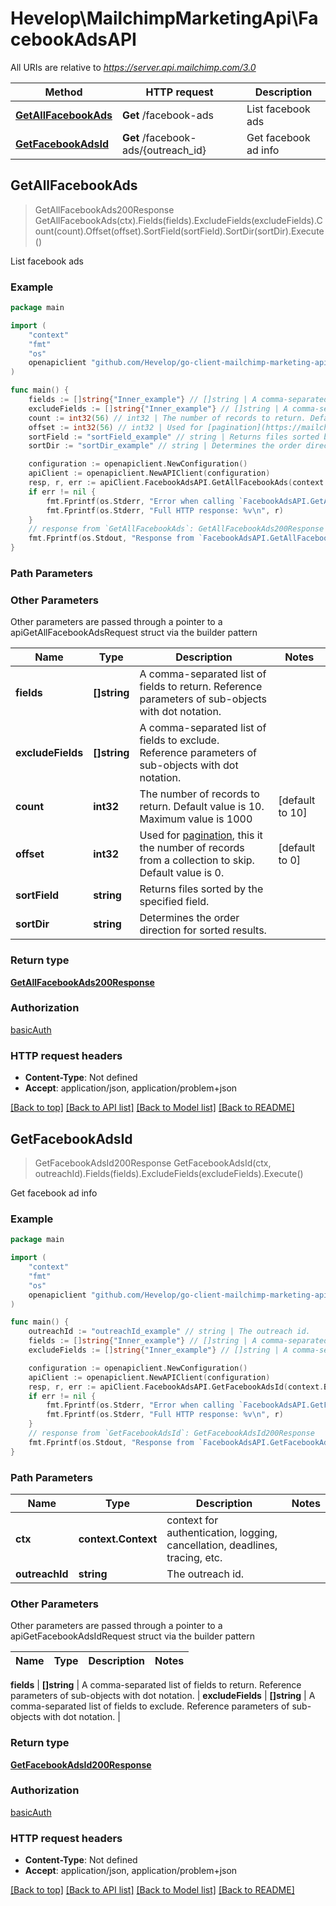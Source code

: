 # Hevelop\MailchimpMarketingApi\FacebookAdsAPI

All URIs are relative to *https://server.api.mailchimp.com/3.0*

Method | HTTP request | Description
------------- | ------------- | -------------
[**GetAllFacebookAds**](FacebookAdsAPI.md#GetAllFacebookAds) | **Get** /facebook-ads | List facebook ads
[**GetFacebookAdsId**](FacebookAdsAPI.md#GetFacebookAdsId) | **Get** /facebook-ads/{outreach_id} | Get facebook ad info



## GetAllFacebookAds

> GetAllFacebookAds200Response GetAllFacebookAds(ctx).Fields(fields).ExcludeFields(excludeFields).Count(count).Offset(offset).SortField(sortField).SortDir(sortDir).Execute()

List facebook ads



### Example

```go
package main

import (
	"context"
	"fmt"
	"os"
	openapiclient "github.com/Hevelop/go-client-mailchimp-marketing-api"
)

func main() {
	fields := []string{"Inner_example"} // []string | A comma-separated list of fields to return. Reference parameters of sub-objects with dot notation. (optional)
	excludeFields := []string{"Inner_example"} // []string | A comma-separated list of fields to exclude. Reference parameters of sub-objects with dot notation. (optional)
	count := int32(56) // int32 | The number of records to return. Default value is 10. Maximum value is 1000 (optional) (default to 10)
	offset := int32(56) // int32 | Used for [pagination](https://mailchimp.com/developer/marketing/docs/methods-parameters/#pagination), this it the number of records from a collection to skip. Default value is 0. (optional) (default to 0)
	sortField := "sortField_example" // string | Returns files sorted by the specified field. (optional)
	sortDir := "sortDir_example" // string | Determines the order direction for sorted results. (optional)

	configuration := openapiclient.NewConfiguration()
	apiClient := openapiclient.NewAPIClient(configuration)
	resp, r, err := apiClient.FacebookAdsAPI.GetAllFacebookAds(context.Background()).Fields(fields).ExcludeFields(excludeFields).Count(count).Offset(offset).SortField(sortField).SortDir(sortDir).Execute()
	if err != nil {
		fmt.Fprintf(os.Stderr, "Error when calling `FacebookAdsAPI.GetAllFacebookAds``: %v\n", err)
		fmt.Fprintf(os.Stderr, "Full HTTP response: %v\n", r)
	}
	// response from `GetAllFacebookAds`: GetAllFacebookAds200Response
	fmt.Fprintf(os.Stdout, "Response from `FacebookAdsAPI.GetAllFacebookAds`: %v\n", resp)
}
```

### Path Parameters



### Other Parameters

Other parameters are passed through a pointer to a apiGetAllFacebookAdsRequest struct via the builder pattern


Name | Type | Description  | Notes
------------- | ------------- | ------------- | -------------
 **fields** | **[]string** | A comma-separated list of fields to return. Reference parameters of sub-objects with dot notation. | 
 **excludeFields** | **[]string** | A comma-separated list of fields to exclude. Reference parameters of sub-objects with dot notation. | 
 **count** | **int32** | The number of records to return. Default value is 10. Maximum value is 1000 | [default to 10]
 **offset** | **int32** | Used for [pagination](https://mailchimp.com/developer/marketing/docs/methods-parameters/#pagination), this it the number of records from a collection to skip. Default value is 0. | [default to 0]
 **sortField** | **string** | Returns files sorted by the specified field. | 
 **sortDir** | **string** | Determines the order direction for sorted results. | 

### Return type

[**GetAllFacebookAds200Response**](GetAllFacebookAds200Response.md)

### Authorization

[basicAuth](../README.md#basicAuth)

### HTTP request headers

- **Content-Type**: Not defined
- **Accept**: application/json, application/problem+json

[[Back to top]](#) [[Back to API list]](../README.md#documentation-for-api-endpoints)
[[Back to Model list]](../README.md#documentation-for-models)
[[Back to README]](../README.md)


## GetFacebookAdsId

> GetFacebookAdsId200Response GetFacebookAdsId(ctx, outreachId).Fields(fields).ExcludeFields(excludeFields).Execute()

Get facebook ad info



### Example

```go
package main

import (
	"context"
	"fmt"
	"os"
	openapiclient "github.com/Hevelop/go-client-mailchimp-marketing-api"
)

func main() {
	outreachId := "outreachId_example" // string | The outreach id.
	fields := []string{"Inner_example"} // []string | A comma-separated list of fields to return. Reference parameters of sub-objects with dot notation. (optional)
	excludeFields := []string{"Inner_example"} // []string | A comma-separated list of fields to exclude. Reference parameters of sub-objects with dot notation. (optional)

	configuration := openapiclient.NewConfiguration()
	apiClient := openapiclient.NewAPIClient(configuration)
	resp, r, err := apiClient.FacebookAdsAPI.GetFacebookAdsId(context.Background(), outreachId).Fields(fields).ExcludeFields(excludeFields).Execute()
	if err != nil {
		fmt.Fprintf(os.Stderr, "Error when calling `FacebookAdsAPI.GetFacebookAdsId``: %v\n", err)
		fmt.Fprintf(os.Stderr, "Full HTTP response: %v\n", r)
	}
	// response from `GetFacebookAdsId`: GetFacebookAdsId200Response
	fmt.Fprintf(os.Stdout, "Response from `FacebookAdsAPI.GetFacebookAdsId`: %v\n", resp)
}
```

### Path Parameters


Name | Type | Description  | Notes
------------- | ------------- | ------------- | -------------
**ctx** | **context.Context** | context for authentication, logging, cancellation, deadlines, tracing, etc.
**outreachId** | **string** | The outreach id. | 

### Other Parameters

Other parameters are passed through a pointer to a apiGetFacebookAdsIdRequest struct via the builder pattern


Name | Type | Description  | Notes
------------- | ------------- | ------------- | -------------

 **fields** | **[]string** | A comma-separated list of fields to return. Reference parameters of sub-objects with dot notation. | 
 **excludeFields** | **[]string** | A comma-separated list of fields to exclude. Reference parameters of sub-objects with dot notation. | 

### Return type

[**GetFacebookAdsId200Response**](GetFacebookAdsId200Response.md)

### Authorization

[basicAuth](../README.md#basicAuth)

### HTTP request headers

- **Content-Type**: Not defined
- **Accept**: application/json, application/problem+json

[[Back to top]](#) [[Back to API list]](../README.md#documentation-for-api-endpoints)
[[Back to Model list]](../README.md#documentation-for-models)
[[Back to README]](../README.md)

